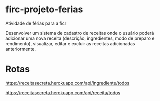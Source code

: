 # firc-projeto-ferias
Atividade de férias para a ficr 

Desenvolver um sistema de cadastro de receitas onde o usuário poderá adicionar uma nova receita (descrição, ingredientes, modo de preparo e rendimento), visualizar,  editar e excluir as receitas adicionadas anteriormente.

# Rotas

https://receitasecreta.herokuapp.com/api/ingrediente/todos

https://receitasecreta.herokuapp.com/api/receita/todos
